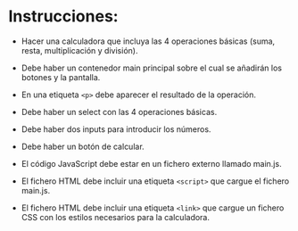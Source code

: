 # Instrucciones:

* Hacer una calculadora que incluya las 4 operaciones básicas (suma, resta, multiplicación y división).

* Debe haber un contenedor main principal sobre el cual se añadirán los botones y la pantalla.

* En una etiqueta `<p>` debe aparecer el resultado de la operación.

* Debe haber un select con las 4 operaciones básicas.

* Debe haber dos inputs para introducir los números.

* Debe haber un botón de calcular.

* El código JavaScript debe estar en un fichero externo llamado main.js.

* El fichero HTML debe incluir una etiqueta `<script>` que cargue el fichero main.js.

* El fichero HTML debe incluir una etiqueta `<link>` que cargue un fichero CSS con los estilos necesarios para la calculadora.
